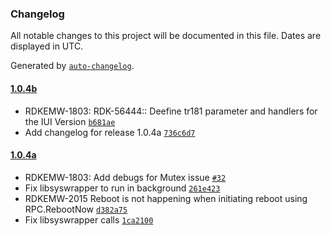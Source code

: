 ### Changelog

All notable changes to this project will be documented in this file. Dates are displayed in UTC.

Generated by [`auto-changelog`](https://github.com/CookPete/auto-changelog).

#### [1.0.4b](https://github.com/rdkcentral/tr69hostif/compare/1.0.4a...1.0.4b)

- RDKEMW-1803: RDK-56444:: Deefine tr181 parameter and handlers for the IUI Version [`b681ae`](https://github.com/rdkcentral/tr69hostif/commit/b681ae203aeaf5b712f08c27b78cf44860165834)
- Add changelog for release 1.0.4a [`736c6d7`](https://github.com/rdkcentral/tr69hostif/commit/736c6d7ff6a22482fa2e4c2678273442906c6aa8)


#### [1.0.4a](https://github.com/rdkcentral/tr69hostif/compare/1.0.12...1.0.4a)

- RDKEMW-1803: Add debugs for Mutex issue [`#32`](https://github.com/rdkcentral/tr69hostif/pull/32)
- Fix libsyswrapper to run in background [`261e423`](https://github.com/rdkcentral/tr69hostif/commit/261e42382fbd2f4710e41110cc93289b7c230fde)
- RDKEMW-2015 Reboot is not happening when initiating reboot using RPC.RebootNow [`d382a75`](https://github.com/rdkcentral/tr69hostif/commit/d382a759b483fb535efd6475155b7955475ed98c)
- Fix libsyswrapper calls [`1ca2100`](https://github.com/rdkcentral/tr69hostif/commit/1ca210042035ff39a939362d4bb1fa76739a702f)

